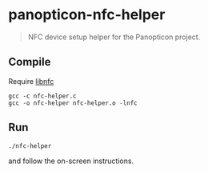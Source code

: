 # panopticon-nfc-helper
> NFC device setup helper for the Panopticon project.

## Compile

Require [libnfc](https://github.com/nfc-tools/libnfc)

```
gcc -c nfc-helper.c
gcc -o nfc-helper nfc-helper.o -lnfc
```

## Run

```
./nfc-helper
```

and follow the on-screen instructions.
